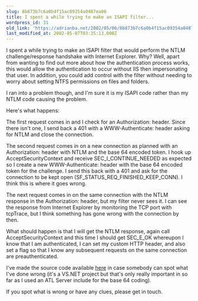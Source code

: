```yaml
---
slug: 8b873b7c6a0b4f15ac09354a0487ea06
title: I spent a while trying to make an ISAPI filter...
wordpress_id: 31
old_link: 'https://adrianba.net/2002/05/06/8b873b7c6a0b4f15ac09354a0487ea06/'
last_modified_at: 2002-05-07T03:35:13.000Z
---
```


I spent a while trying to make an ISAPI filter that would
perform the NTLM challenge/response handshake with Internet
Explorer. Why? Well, apart from wanting to find out more about how
the authentication process works, this would allow the
authentication to occur without IIS then impersonating that user.
In addition, you could add control with the filter without needing
to worry about setting NTFS permissions on files and folders.

I ran into a problem though, and I'm sure it is my ISAPI code
rather than my NTLM code causing the problem.

Here's what happens:

The first request comes in and I check for an Authorization:
header. Since there isn't one, I send back a 401 with a
WWW-Authenticate: header asking for NTLM and close the
connection.

The second request comes in on a new connection as planned with
an Authorization: header with NTLM and the base 64 encoded token. I
hook up AcceptSecurityContext and receive SEC_I_CONTINUE_NEEDED as
expected so I create a new WWW-Authenticate: header with the base
64 encoded token for the challenge. I send this back with a 401 and
ask for the connection to be kept open
(SF_STATUS_REQ_FINISHED_KEEP_CONN). I think this is where it goes
wrong.

The next request comes in on the same connection with the NTLM
response in the Authorization: header, but my filter never sees it.
I can see the response from Internet Explorer by monitoring the TCP
port with tcpTrace, but I think something has gone wrong with the
connection by then.

What should happen is that I will get the NTLM response, again
call AcceptSecurityContext and this time I should get SEC_E_OK
whereupon I know that I am authenticated, I can set my custom HTTP
header, and also set a flag so that I know any subsequent requests
on the same connection are preauthenticated.

I've made the source code
available [
here](/software/download/ntlmfilt.zip) in case somebody can spot what I've done wrong (it's a
VS.NET project but that's only really important in so far as I used
an ATL Server include for the base 64 coding).

If you spot what is wrong or have any clues, please get in
touch.
